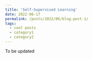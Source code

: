 ```yaml
---
title: 'Self-Supervised Learning'
date: 2022-06-17
permalink: /posts/2022/06/blog-post-1/
tags:
  - cool posts
  - category1
  - category2
---
```


To be updated

<!-- This post will show up by default. To disable scheduling of future posts, edit `config.yml` and set `future: false`.  -->
